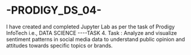 # -PRODIGY_DS_04-
 I have created and completed  Jupyter Lab as per the task of Prodigy InfoTech i.e., DATA SCIENCE ----TASK 4.
Task : Analyze and visualize sentiment patterns in social media data to understand public opinion and attitudes towards specific topics or brands.
